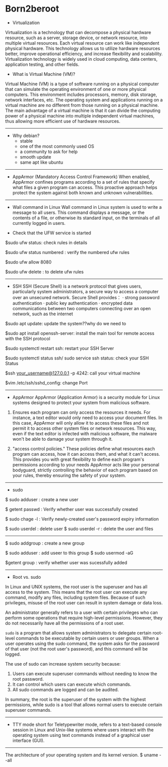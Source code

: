 # Born2beroot
- Virtualization

Virtualization is a technology that can decompose a physical hardware resource, such as a server, storage device, or network resource, into multiple virtual resources. Each virtual resource can work like independent physical hardware. This technology allows us to utilize hardware resources better, improve operational efficiency, and increase flexibility and scalability. Virtualization technology is widely used in cloud computing, data centers, application testing, and other fields.

- What is Virtual Machine (VM)?

Virtual Machine (VM) is a type of software running on a physical computer that can simulate the operating environment of one or more physical computers. This environment includes processors, memory, disk storage, network interfaces, etc. The operating system and applications running on a virtual machine are no different from those running on a physical machine. The main advantage of a virtual machine is that it can divide the computing power of a physical machine into multiple independent virtual machines, thus allowing more efficient use of hardware resources.

_________

- Why debian?
   - stable
   - one of the most commonly used OS
   - a community to ask for help
   - smooth update
   - same apt like ubuntu

_________

- AppArmor (Mandatory Access Control Framework)
When enabled, AppArmor confines programs according to a set of rules that specify what files a given program can access. This proactive approach helps protect the system against both known and unknown vulnerabilities.

_________

- Wall command in Linux
Wall command in Linux system is used to write a message to all users. This command displays a message, or the contents of a file, or otherwise its standard input, on the terminals of all currently logged in users.

- Check that the UFW service is started

$sudo ufw status: check rules in details

$sudo ufw status numbered : verify the numbered ufw rules

$sudo ufw allow 8080

$sudo ufw delete <rules to be deleted> : to delete ufw rules

_________

- SSH
SSH (Secure Shell) is a network protocol that gives users, particularly system administrators, a secure way to access a computer over an unsecured network.
Secure Shell provides：
  · strong password authentication
  · public key authentication
  · encrypted data communications between two computers connecting over an open network, such as the internet

$sudo apt update: update the system??why do we need to

$sudo apt install openssh-server: install the main tool for remote access with the SSH protocol 

$sudo systemctl restart ssh: restart your SSH Server

$sudo systemctl status ssh/ sudo service ssh status: check your SSH Status

$ssh your_username@127.0.0.1 -p 4242: call your virtual machine

$vim /etc/ssh/sshd_config: change Port

_________

- AppArmor
AppArmor (Application Armor) is a security module for Linux systems designed to protect your system from malicious software.
1. Ensures each program can only access the resources it needs. For instance, a text editor would only need to access your document files. In this case, AppArmor will only allow it to access these files and not permit it to access other system files or network resources. This way, even if the text editor is infected with malicious software, the malware won't be able to damage your system through it.

2. "access control policies." These policies define what resources each program can access, how it can access them, and what it can't access. This provides you with great flexibility to define each program's permissions according to your needs
AppArmor acts like your personal bodyguard, strictly controlling the behavior of each program based on your rules, thereby ensuring the safety of your system.

_________

- sudo

$ sudo adduser <user> : create a new user 

$ getent passwd <user> : Verify whether user was successfully created

$ sudo chage -l <user> : Verify newly-created user's password expiry information

$ sudo userdel <user> : delete user
$ sudo userdel -r <user> : delete the user and files
_________

$ sudo addgroup <groupname> : create a new group

$ sudo adduser <user> <groupname> : add useer to this group
$ sudo usermod -aG <groupname> <user>

$getent group <groupname> : verify whether user was sucessfully added

_________

- Root vs. sudo

In Linux and UNIX systems, the root user is the superuser and has all access to the system. This means that the root user can execute any command, modify any files, including system files. Because of such privileges, misuse of the root user can result in system damage or data loss.

An administrator generally refers to a user with certain privileges who can perform some operations that require high-level permissions. However, they do not necessarily have all the permissions of a root user.

`sudo` is a program that allows system administrators to delegate certain root-level commands to be executable by certain users or user groups. When a user operates using the sudo command, the system asks for the password of that user (not the root user's password), and this command will be logged.

The use of sudo can increase system security because:

1. Users can execute superuser commands without needing to know the root password.
2. It can control which users can execute which commands.
3. All sudo commands are logged and can be audited.

In summary, the root is the superuser of the system with the highest permissions, while sudo is a tool that allows normal users to execute certain superuser commands.

_________

- TTY mode
short for Teletypewriter mode, refers to a text-based console session in Linux and Unix-like systems where users interact with the operating system using text commands instead of a graphical user interface (GUI).

_________

The architecture of your operating system and its kernel version.
$ uname --all





















